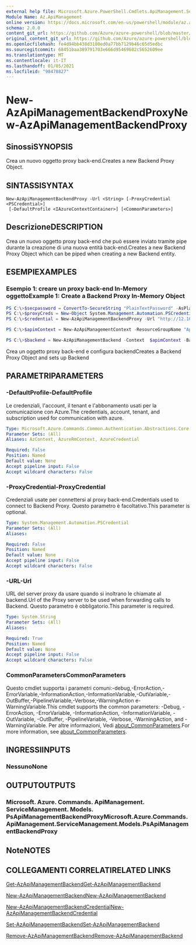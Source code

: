 ```yaml
---
external help file: Microsoft.Azure.PowerShell.Cmdlets.ApiManagement.ServiceManagement.dll-Help.xml
Module Name: Az.ApiManagement
online version: https://docs.microsoft.com/en-us/powershell/module/az.apimanagement/new-azapimanagementbackendproxy
schema: 2.0.0
content_git_url: https://github.com/Azure/azure-powershell/blob/master/src/ApiManagement/ApiManagement/help/New-AzApiManagementBackendProxy.md
original_content_git_url: https://github.com/Azure/azure-powershell/blob/master/src/ApiManagement/ApiManagement/help/New-AzApiManagementBackendProxy.md
ms.openlocfilehash: fe4d94bb438d3180ed0a77bb7129b46c65d5edbc
ms.sourcegitcommit: 68451baa389791703e666d95469602c5652609ee
ms.translationtype: MT
ms.contentlocale: it-IT
ms.lasthandoff: 01/05/2021
ms.locfileid: "98478827"
---
```

# <span data-ttu-id="bc4b4-101">New-AzApiManagementBackendProxy</span><span class="sxs-lookup"><span data-stu-id="bc4b4-101">New-AzApiManagementBackendProxy</span></span>

## <span data-ttu-id="bc4b4-102">Sinossi</span><span class="sxs-lookup"><span data-stu-id="bc4b4-102">SYNOPSIS</span></span>
<span data-ttu-id="bc4b4-103">Crea un nuovo oggetto proxy back-end.</span><span class="sxs-lookup"><span data-stu-id="bc4b4-103">Creates a new Backend Proxy Object.</span></span>

## <span data-ttu-id="bc4b4-104">SINTASSI</span><span class="sxs-lookup"><span data-stu-id="bc4b4-104">SYNTAX</span></span>

```
New-AzApiManagementBackendProxy -Url <String> [-ProxyCredential <PSCredential>]
 [-DefaultProfile <IAzureContextContainer>] [<CommonParameters>]
```

## <span data-ttu-id="bc4b4-105">Descrizione</span><span class="sxs-lookup"><span data-stu-id="bc4b4-105">DESCRIPTION</span></span>
<span data-ttu-id="bc4b4-106">Crea un nuovo oggetto proxy back-end che può essere inviato tramite pipe durante la creazione di una nuova entità back-end.</span><span class="sxs-lookup"><span data-stu-id="bc4b4-106">Creates a new Backend Proxy Object which can be piped when creating a new Backend entity.</span></span>

## <span data-ttu-id="bc4b4-107">ESEMPI</span><span class="sxs-lookup"><span data-stu-id="bc4b4-107">EXAMPLES</span></span>

### <span data-ttu-id="bc4b4-108">Esempio 1: creare un proxy back-end In-Memory oggetto</span><span class="sxs-lookup"><span data-stu-id="bc4b4-108">Example 1: Create a Backend Proxy In-Memory Object</span></span>
```powershell
PS C:\>$secpassword = ConvertTo-SecureString "PlainTextPassword" -AsPlainText -Force
PS C:\>$proxyCreds = New-Object System.Management.Automation.PSCredential ("foo", $secpassword)
PS C:\>$credential = New-AzApiManagementBackendProxy -Url "http://12.168.1.1:8080" -ProxyCredential $proxyCreds

PS C:\>$apimContext = New-AzApiManagementContext -ResourceGroupName "Api-Default-WestUS" -ServiceName "contoso"

PS C:\>$backend = New-AzApiManagementBackend -Context  $apimContext -BackendId 123 -Url 'https://contoso.com/awesomeapi' -Protocol http -Title "first backend" -SkipCertificateChainValidation $true -Proxy $credential -Description "backend with proxy server"
```

<span data-ttu-id="bc4b4-109">Crea un oggetto proxy back-end e configura backend</span><span class="sxs-lookup"><span data-stu-id="bc4b4-109">Creates a Backend Proxy Object and sets up Backend</span></span>

## <span data-ttu-id="bc4b4-110">PARAMETRI</span><span class="sxs-lookup"><span data-stu-id="bc4b4-110">PARAMETERS</span></span>

### <span data-ttu-id="bc4b4-111">-DefaultProfile</span><span class="sxs-lookup"><span data-stu-id="bc4b4-111">-DefaultProfile</span></span>
<span data-ttu-id="bc4b4-112">Le credenziali, l'account, il tenant e l'abbonamento usati per la comunicazione con Azure.</span><span class="sxs-lookup"><span data-stu-id="bc4b4-112">The credentials, account, tenant, and subscription used for communication with azure.</span></span>

```yaml
Type: Microsoft.Azure.Commands.Common.Authentication.Abstractions.Core.IAzureContextContainer
Parameter Sets: (All)
Aliases: AzContext, AzureRmContext, AzureCredential

Required: False
Position: Named
Default value: None
Accept pipeline input: False
Accept wildcard characters: False
```

### <span data-ttu-id="bc4b4-113">-ProxyCredential</span><span class="sxs-lookup"><span data-stu-id="bc4b4-113">-ProxyCredential</span></span>
<span data-ttu-id="bc4b4-114">Credenziali usate per connettersi al proxy back-end.</span><span class="sxs-lookup"><span data-stu-id="bc4b4-114">Credentials used to connect to Backend Proxy.</span></span> <span data-ttu-id="bc4b4-115">Questo parametro è facoltativo.</span><span class="sxs-lookup"><span data-stu-id="bc4b4-115">This parameter is optional.</span></span>

```yaml
Type: System.Management.Automation.PSCredential
Parameter Sets: (All)
Aliases:

Required: False
Position: Named
Default value: None
Accept pipeline input: False
Accept wildcard characters: False
```

### <span data-ttu-id="bc4b4-116">-URL</span><span class="sxs-lookup"><span data-stu-id="bc4b4-116">-Url</span></span>
<span data-ttu-id="bc4b4-117">URL del server proxy da usare quando si inoltrano le chiamate al backend.</span><span class="sxs-lookup"><span data-stu-id="bc4b4-117">Url of the Proxy server to be used when forwarding calls to Backend.</span></span>
<span data-ttu-id="bc4b4-118">Questo parametro è obbligatorio.</span><span class="sxs-lookup"><span data-stu-id="bc4b4-118">This parameter is required.</span></span>

```yaml
Type: System.String
Parameter Sets: (All)
Aliases:

Required: True
Position: Named
Default value: None
Accept pipeline input: False
Accept wildcard characters: False
```

### <span data-ttu-id="bc4b4-119">CommonParameters</span><span class="sxs-lookup"><span data-stu-id="bc4b4-119">CommonParameters</span></span>
<span data-ttu-id="bc4b4-120">Questo cmdlet supporta i parametri comuni:-debug,-ErrorAction,-ErrorVariable,-InformationAction,-InformationVariable,-OutVariable,-OutBuffer,-PipelineVariable,-Verbose,-WarningAction e-WarningVariable.</span><span class="sxs-lookup"><span data-stu-id="bc4b4-120">This cmdlet supports the common parameters: -Debug, -ErrorAction, -ErrorVariable, -InformationAction, -InformationVariable, -OutVariable, -OutBuffer, -PipelineVariable, -Verbose, -WarningAction, and -WarningVariable.</span></span> <span data-ttu-id="bc4b4-121">Per altre informazioni, Vedi [about_CommonParameters](http://go.microsoft.com/fwlink/?LinkID=113216).</span><span class="sxs-lookup"><span data-stu-id="bc4b4-121">For more information, see [about_CommonParameters](http://go.microsoft.com/fwlink/?LinkID=113216).</span></span>

## <span data-ttu-id="bc4b4-122">INGRESSI</span><span class="sxs-lookup"><span data-stu-id="bc4b4-122">INPUTS</span></span>

### <span data-ttu-id="bc4b4-123">Nessuno</span><span class="sxs-lookup"><span data-stu-id="bc4b4-123">None</span></span>

## <span data-ttu-id="bc4b4-124">OUTPUT</span><span class="sxs-lookup"><span data-stu-id="bc4b4-124">OUTPUTS</span></span>

### <span data-ttu-id="bc4b4-125">Microsoft. Azure. Commands. ApiManagement. ServiceManagement. Models. PsApiManagementBackendProxy</span><span class="sxs-lookup"><span data-stu-id="bc4b4-125">Microsoft.Azure.Commands.ApiManagement.ServiceManagement.Models.PsApiManagementBackendProxy</span></span>

## <span data-ttu-id="bc4b4-126">Note</span><span class="sxs-lookup"><span data-stu-id="bc4b4-126">NOTES</span></span>

## <span data-ttu-id="bc4b4-127">COLLEGAMENTI CORRELATI</span><span class="sxs-lookup"><span data-stu-id="bc4b4-127">RELATED LINKS</span></span>

[<span data-ttu-id="bc4b4-128">Get-AzApiManagementBackend</span><span class="sxs-lookup"><span data-stu-id="bc4b4-128">Get-AzApiManagementBackend</span></span>](./Get-AzApiManagementBackend.md)

[<span data-ttu-id="bc4b4-129">New-AzApiManagementBackend</span><span class="sxs-lookup"><span data-stu-id="bc4b4-129">New-AzApiManagementBackend</span></span>](./New-AzApiManagementBackend.md)

[<span data-ttu-id="bc4b4-130">New-AzApiManagementBackendCredential</span><span class="sxs-lookup"><span data-stu-id="bc4b4-130">New-AzApiManagementBackendCredential</span></span>](./New-AzApiManagementBackendCredential.md)

[<span data-ttu-id="bc4b4-131">Set-AzApiManagementBackend</span><span class="sxs-lookup"><span data-stu-id="bc4b4-131">Set-AzApiManagementBackend</span></span>](./Set-AzApiManagementBackend.md)

[<span data-ttu-id="bc4b4-132">Remove-AzApiManagementBackend</span><span class="sxs-lookup"><span data-stu-id="bc4b4-132">Remove-AzApiManagementBackend</span></span>](./Remove-AzApiManagementBackend.md)

